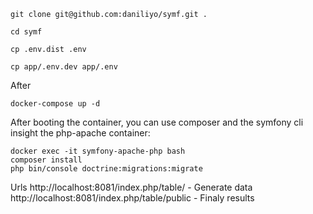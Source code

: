 ```
git clone git@github.com:daniliyo/symf.git .

cd symf

cp .env.dist .env

cp app/.env.dev app/.env
```

After
```
docker-compose up -d
```

After booting the container, you can use composer and the symfony cli insight the php-apache container:
```
docker exec -it symfony-apache-php bash
composer install
php bin/console doctrine:migrations:migrate
```

Urls
http://localhost:8081/index.php/table/ - Generate data
http://localhost:8081/index.php/table/public - Finaly results